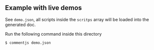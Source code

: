## Example with live demos

See `demo.json`, all scripts inside the `scritps` array will be loaded into the generated doc.

Run the following command inside this directory

```bash
$ commentjs demo.json
```
